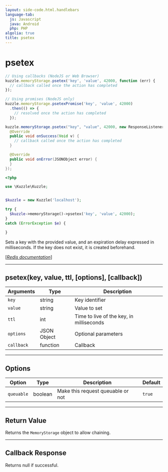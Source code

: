 ```yaml
---
layout: side-code.html.handlebars
language-tab:
  js: Javascript
  java: Android
  php: PHP
algolia: true
title: psetex
---
```


# psetex

```js
// Using callbacks (NodeJS or Web Browser)
kuzzle.memoryStorage.psetex('key', 'value', 42000, function (err) {
  // callback called once the action has completed
});

// Using promises (NodeJS only)
kuzzle.memoryStorage.psetexPromise('key', 'value', 42000)
  .then(() => {
    // resolved once the action has completed
  });
```

```java
kuzzle.memoryStorage.psetex("key", "value", 42000, new ResponseListener<Void>() {
  @Override
  public void onSuccess(Void v) {
    // callback called once the action has completed
  }

  @Override
  public void onError(JSONObject error) {
  }
});
```

```php
<?php

use \Kuzzle\Kuzzle;


$kuzzle = new Kuzzle('localhost');

try {
  $kuzzle->memoryStorage()->psetex('key', 'value', 42000);
}
catch (ErrorException $e) {

}
```

Sets a key with the provided value, and an expiration delay expressed in milliseconds. If the key does not exist, it is created beforehand.

[[_Redis documentation_]](https://redis.io/commands/psetex)

---

## psetex(key, value, ttl, [options], [callback])

| Arguments | Type | Description |
|---------------|---------|----------------------------------------|
| `key` | string | Key identifier |
| `value` | string | Value to set |
| `ttl` | int | Time to live of the key, in milliseconds |
| `options` | JSON Object | Optional parameters |
| `callback` | function | Callback |

---

## Options

| Option | Type | Description | Default |
|---------------|---------|----------------------------------------|---------|
| `queuable` | boolean | Make this request queuable or not  | ``true`` |


---

## Return Value

Returns the `MemoryStorage` object to allow chaining.

---

## Callback Response

Returns null if successful.